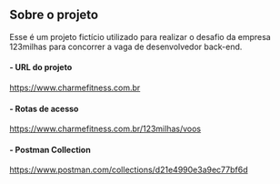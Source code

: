 ## Sobre o projeto

Esse é um projeto fictício utilizado para realizar o desafio da empresa <br/> 
123milhas para concorrer a vaga de desenvolvedor back-end.

#### - URL do projeto
https://www.charmefitness.com.br


#### - Rotas de acesso
https://www.charmefitness.com.br/123milhas/voos

#### - Postman Collection
https://www.postman.com/collections/d21e4990e3a9ec77bf6d
